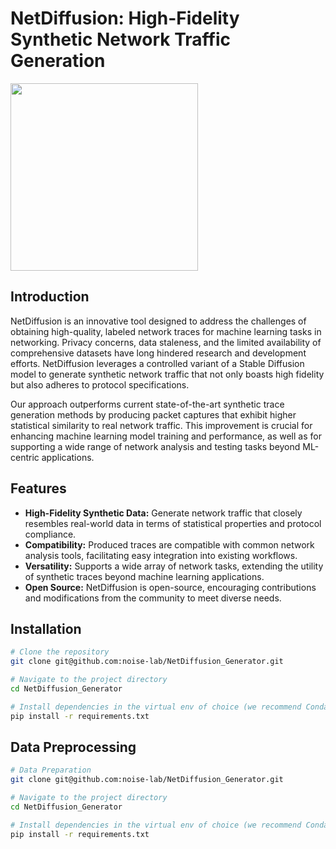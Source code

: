 # NetDiffusion: High-Fidelity Synthetic Network Traffic Generation

<img src="https://github.com/noise-lab/NetDiffusion_Code/assets/47127634/a24e88af-99cb-4a69-9130-d9e84e5a0fbd" width="300"/>

## Introduction

NetDiffusion is an innovative tool designed to address the challenges of obtaining high-quality, labeled network traces for machine learning tasks in networking. Privacy concerns, data staleness, and the limited availability of comprehensive datasets have long hindered research and development efforts. NetDiffusion leverages a controlled variant of a Stable Diffusion model to generate synthetic network traffic that not only boasts high fidelity but also adheres to protocol specifications.

Our approach outperforms current state-of-the-art synthetic trace generation methods by producing packet captures that exhibit higher statistical similarity to real network traffic. This improvement is crucial for enhancing machine learning model training and performance, as well as for supporting a wide range of network analysis and testing tasks beyond ML-centric applications.

## Features

- **High-Fidelity Synthetic Data:** Generate network traffic that closely resembles real-world data in terms of statistical properties and protocol compliance.
- **Compatibility:** Produced traces are compatible with common network analysis tools, facilitating easy integration into existing workflows.
- **Versatility:** Supports a wide array of network tasks, extending the utility of synthetic traces beyond machine learning applications.
- **Open Source:** NetDiffusion is open-source, encouraging contributions and modifications from the community to meet diverse needs.

## Installation

```bash
# Clone the repository
git clone git@github.com:noise-lab/NetDiffusion_Generator.git

# Navigate to the project directory
cd NetDiffusion_Generator

# Install dependencies in the virtual env of choice (we recommend Conda)
pip install -r requirements.txt
```

## Data Preprocessing

```bash
# Data Preparation
git clone git@github.com:noise-lab/NetDiffusion_Generator.git

# Navigate to the project directory
cd NetDiffusion_Generator

# Install dependencies in the virtual env of choice (we recommend Conda)
pip install -r requirements.txt
